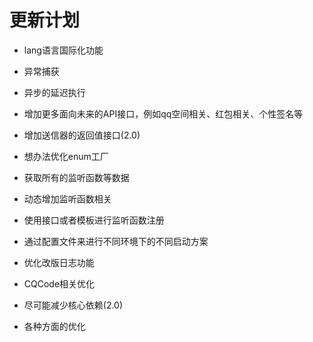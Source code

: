 # 更新计划

- lang语言国际化功能
- 异常捕获
- 异步的延迟执行
- 增加更多面向未来的API接口，例如qq空间相关、红包相关、个性签名等
- 增加送信器的返回值接口(2.0)
- 想办法优化enum工厂
- 获取所有的监听函数等数据
- 动态增加监听函数相关
- 使用接口或者模板进行监听函数注册
- 通过配置文件来进行不同环境下的不同启动方案
- 优化改版日志功能
- CQCode相关优化
- 尽可能减少核心依赖(2.0)


- 各种方面的优化